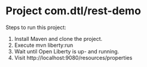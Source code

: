 # Project com.dtl/rest-demo

Steps to run this project:

1. Install Maven and clone the project.
2. Execute mvn liberty:run
3. Wait until Open Liberty is up- and running.
4. Visit http://localhost:9080/resources/properties

